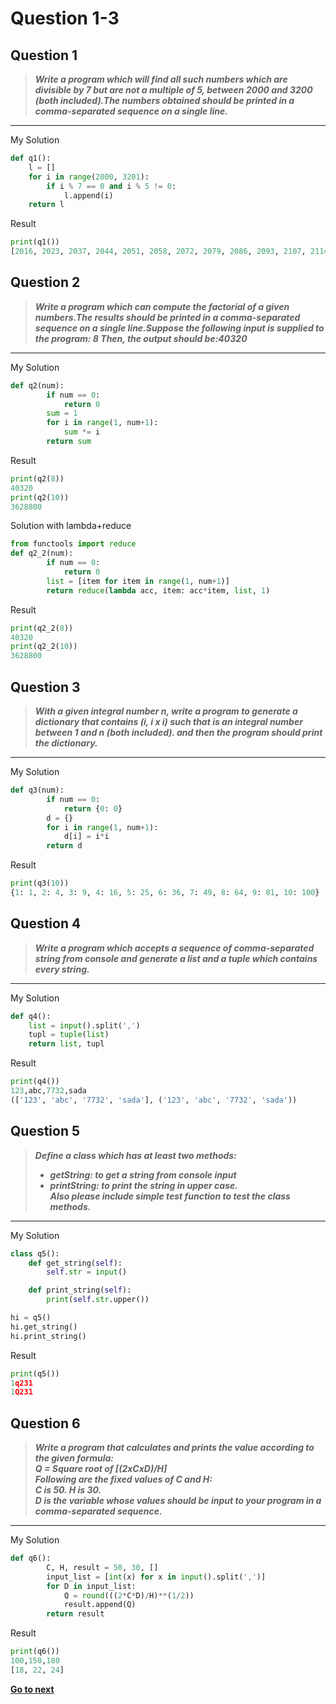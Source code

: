 # Question 1-3

## Question 1

> **_Write a program which will find all such numbers which are divisible by 7 but are not a multiple of 5,
> between 2000 and 3200 (both included).The numbers obtained should be printed in a comma-separated sequence on a single line._**  
---
My Solution

```python
def q1():
    l = []
    for i in range(2000, 3201):
        if i % 7 == 0 and i % 5 != 0:
            l.append(i)
    return l
```

Result

```python
print(q1())
[2016, 2023, 2037, 2044, 2051, 2058, 2072, 2079, 2086, 2093, 2107, 2114, 2121, 2128, 2142, 2149, 2156, 2163, 2177, 2184, 2191, 2198, 2212, 2219, 2226, 2233, 2247, 2254, 2261, 2268, 2282, 2289, 2296, 2303, 2317, 2324, 2331, 2338, 2352, 2359, 2366, 2373, 2387, 2394, 2401, 2408, 2422, 2429, 2436, 2443, 2457, 2464, 2471, 2478, 2492, 2499, 2506, 2513, 2527, 2534, 2541, 2548, 2562, 2569, 2576, 2583, 2597, 2604, 2611, 2618, 2632, 2639, 2646, 2653, 2667, 2674, 2681, 2688, 2702, 2709, 2716, 2723, 2737, 2744, 2751, 2758, 2772, 2779, 2786, 2793, 2807, 2814, 2821, 2828, 2842, 2849, 2856, 2863, 2877, 2884, 2891, 2898, 2912, 2919, 2926, 2933, 2947, 2954, 2961, 2968, 2982, 2989, 2996, 3003, 3017, 3024, 3031, 3038, 3052, 3059, 3066, 3073, 3087, 3094, 3101, 3108, 3122, 3129, 3136, 3143, 3157, 3164, 3171, 3178, 3192, 3199]
```

## Question 2

> **_Write a program which can compute the factorial of a given numbers.The results should be printed in a comma-separated sequence on a single line.Suppose the following input is supplied to the program: 8
> Then, the output should be:40320_**  
---
My Solution

```python
def q2(num):
        if num == 0:
            return 0
        sum = 1
        for i in range(1, num+1):
            sum *= i
        return sum
```

Result

```python
print(q2(8))
40320
print(q2(10))
3628800
```

Solution with lambda+reduce

```python
from functools import reduce
def q2_2(num):
        if num == 0:
            return 0
        list = [item for item in range(1, num+1)]
        return reduce(lambda acc, item: acc*item, list, 1)
```

Result

```python
print(q2_2(8))
40320
print(q2_2(10))
3628800
```

## Question 3

> **_With a given integral number n, write a program to generate a dictionary that contains (i, i x i) such that is an integral number between 1 and n (both included). and then the program should print the dictionary._**

---
My Solution

```python
def q3(num):
        if num == 0:
            return {0: 0}
        d = {}
        for i in range(1, num+1):
            d[i] = i*i
        return d
```

Result

```python
print(q3(10))
{1: 1, 2: 4, 3: 9, 4: 16, 5: 25, 6: 36, 7: 49, 8: 64, 9: 81, 10: 100}
```

## Question 4

> **_Write a program which accepts a sequence of comma-separated string from console and generate a list and a tuple which contains every string._**  

---
My Solution

```python
def q4():
    list = input().split(',')
    tupl = tuple(list)
    return list, tupl
```

Result

```python
print(q4())
123,abc,7732,sada 
(['123', 'abc', '7732', 'sada'], ('123', 'abc', '7732', 'sada'))
```

## Question 5

> **_Define a class which has at least two methods:_**
>
> - **_getString: to get a string from console input_**
> - **_printString: to print the string in upper case._**  
> **_Also please include simple test function to test the class methods._**

---
My Solution

```python
class q5():
    def get_string(self):
        self.str = input()

    def print_string(self):
        print(self.str.upper())

hi = q5()
hi.get_string()
hi.print_string()
```

Result

```python
print(q5())
1q231
1Q231
```

## Question 6

> **_Write a program that calculates and prints the value according to the given formula:_**  
> **_Q = Square root of [(2xCxD)/H]_**  
> **_Following are the fixed values of C and H:_**  
> **_C is 50. H is 30._**  
> **_D is the variable whose values should be input to your program in a comma-separated sequence._**  

---
My Solution

```python
def q6():
        C, H, result = 50, 30, []
        input_list = [int(x) for x in input().split(',')]
        for D in input_list:
            Q = round(((2*C*D)/H)**(1/2))
            result.append(Q)
        return result
```

Result

```python
print(q6())
100,150,180
[18, 22, 24]
```

[**Go to next**](https://github.com/darkprinx/100-plus-Python-programming-exercises-extended/blob/master/Status/Day%202.md "Q10-20")
